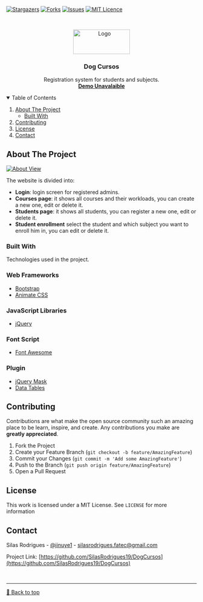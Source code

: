 [![Stargazers][stars-shield]][stars-url]
[![Forks][forks-shield]][forks-url]
[![Issues][issues-shield]][issues-url]
[![MIT Licence][license-shield]][license-url]


<!-- PROJECT LOGO -->
<br />
<p align="center">
  <a href="#">
    <img src="https://github.com/SilasRodrigues19/DogCursos/blob/master/img/dogcursos.png?raw=true" alt="Logo" width="150" height="65">
  </a>

  <h3 align="center">Dog Cursos</h3>

  <p align="center">
    Registration system for students and subjects.
    <br />
    <a href="#"><strong>Demo Unavalaible</strong></a>
    <br />
  </p>
</p>



<!-- TABLE OF CONTENTS -->
<details open="open">
  <summary>Table of Contents</summary>
  <ol>
    <li>
      <a href="#about-the-project">About The Project</a>
      <ul>
        <li><a href="#built-with">Built With</a></li>
      </ul>
    </li>
    <li><a href="#contributing">Contributing</a></li>
    <li><a href="#license">License</a></li>
    <li><a href="#contact">Contact</a></li>
  </ol>
</details>



<!-- ABOUT THE PROJECT -->
## About The Project

[![About View][About View]](https://github.com/SilasRodrigues19/DogCursos)



The website is divided into:
* **Login**: login screen for registered admins.
* **Courses page**: it shows all courses and their workloads, you can create a new one, edit or delete it.
* **Students page**: it shows all students, you can register a new one, edit or delete it.
* **Student enrollment** select the student and which subject you want to enroll him in, you can edit or delete it.

### Built With

Technologies used in the project.

### Web Frameworks
* [Bootstrap](https://getbootstrap.com)
* [Animate CSS](https://daneden.github.io/animate.css/)

### JavaScript Libraries
* [jQuery](https://jquery.com)

### Font Script
* [Font Awesome](https://fontawesome.com)

### Plugin
* [jQuery Mask](https://plugins.jquery.com/mask/)
* [Data Tables](https://datatables.net/)



<!-- CONTRIBUTING -->
## Contributing

Contributions are what make the open source community such an amazing place to be learn, inspire, and create. Any contributions you make are **greatly appreciated**.

1. Fork the Project
2. Create your Feature Branch (`git checkout -b feature/AmazingFeature`)
3. Commit your Changes (`git commit -m 'Add some AmazingFeature'`)
4. Push to the Branch (`git push origin feature/AmazingFeature`)
5. Open a Pull Request


<!-- LICENSE -->
## License

This work is licensed under a MIT License. See `LICENSE` for more information


<!-- CONTACT -->
## Contact

Silas Rodrigues - [@jinuye1](https://twitter.com/jinuye1) - silasrodrigues.fatec@gmail.com

Project Link: [https://github.com/SilasRodrigues19/DogCursos](https://github.com/SilasRodrigues19/DogCursos)

   
   <!-- MARKDOWN LINKS & IMAGES -->
<!-- https://www.markdownguide.org/basic-syntax/#reference-style-links -->
[contributors-shield]: https://img.shields.io/github/contributors/SilasRodrigues19/DogCursos.svg?style=for-the-badge
[contributors-url]: https://github.com/SilasRodrigues19/DogCursos/graphs/contributors
[forks-shield]: https://img.shields.io/github/forks/SilasRodrigues19/DogCursos.svg?style=for-the-badge
[forks-url]: https://github.com/SilasRodrigues19/DogCursos/network/members
[stars-shield]: https://img.shields.io/github/stars/SilasRodrigues19/DogCursos.svg?style=for-the-badge
[stars-url]: https://github.com/SilasRodrigues19/DogCursos/stargazers
[issues-shield]: https://img.shields.io/github/issues/SilasRodrigues19/DogCursos.svg?style=for-the-badge
[issues-url]: https://github.com/SilasRodrigues19/DogCursos/issues
[license-shield]: https://img.shields.io/github/license/SilasRodrigues19/DogCursos.svg?style=for-the-badge
[license-url]: https://github.com/SilasRodrigues19/DogCursos/blob/master/LICENSE
[About View]: https://github.com/SilasRodrigues19/DogCursos/blob/master/img/preview.gif

<br><hr>
[🔼 Back to top](#Dog-Cursos)
